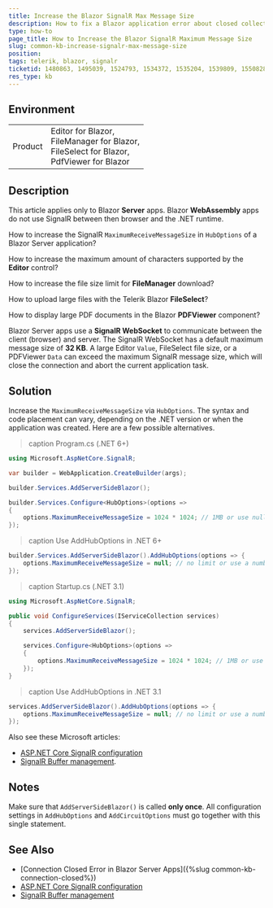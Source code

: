 ```yaml
---
title: Increase the Blazor SignalR Max Message Size
description: How to fix a Blazor application error about closed collection, which occurs when pasting large images into the Editor, or uploading large files in the FileSelect.
type: how-to
page_title: How to Increase the Blazor SignalR Maximum Message Size
slug: common-kb-increase-signalr-max-message-size
position: 
tags: telerik, blazor, signalr
ticketid: 1480863, 1495039, 1524793, 1534372, 1535204, 1539809, 1550828, 1551288, 1551857, 1552427, 1555847, 1556196, 1557177, 1559614, 1568863, 1571806, 1571934, 1577980, 1579764, 1587204
res_type: kb
---
```


## Environment

<table>
    <tbody>
        <tr>
            <td>Product</td>
            <td>
                Editor for Blazor, <br />
                FileManager for Blazor, <br />
                FileSelect for Blazor, <br />
                PdfViewer for Blazor
            </td>
        </tr>
    </tbody>
</table>

## Description

This article applies only to Blazor **Server** apps. Blazor **WebAssembly** apps do not use SignalR between then browser and the .NET runtime.

How to increase the SignalR `MaximumReceiveMessageSize` in `HubOptions` of a Blazor Server application?

How to increase the maximum amount of characters supported by the **Editor** control?

How to increase the file size limit for **FileManager** download?

How to upload large files with the Telerik Blazor **FileSelect**?

How to display large PDF documents in the Blazor **PDFViewer** component?

Blazor Server apps use a **SignalR WebSocket** to communicate between the client (browser) and server. The SignalR WebSocket has a default maximum message size of **32 KB**. A large Editor `Value`, FileSelect file size, or a PDFViewer `Data` can exceed the maximum SignalR message size, which will close the connection and abort the current application task.

## Solution

Increase the `MaximumReceiveMessageSize` via `HubOptions`. The syntax and code placement can vary, depending on the .NET version or when the application was created. Here are a few possible alternatives.

>caption Program.cs (.NET 6+)

<div class="skip-repl"></div>

````CS
using Microsoft.AspNetCore.SignalR;

var builder = WebApplication.CreateBuilder(args);

builder.Services.AddServerSideBlazor();

builder.Services.Configure<HubOptions>(options =>
{
    options.MaximumReceiveMessageSize = 1024 * 1024; // 1MB or use null
});
````

>caption Use AddHubOptions in .NET 6+

<div class="skip-repl"></div>

````CS
builder.Services.AddServerSideBlazor().AddHubOptions(options => {
    options.MaximumReceiveMessageSize = null; // no limit or use a number
});
````

>caption Startup.cs (.NET 3.1)

<div class="skip-repl"></div>

````CS
using Microsoft.AspNetCore.SignalR;

public void ConfigureServices(IServiceCollection services)
{
    services.AddServerSideBlazor();

    services.Configure<HubOptions>(options =>
    {
        options.MaximumReceiveMessageSize = 1024 * 1024; // 1MB or use null
    });
}
````

>caption Use AddHubOptions in .NET 3.1

<div class="skip-repl"></div>

````CS
services.AddServerSideBlazor().AddHubOptions(options => {
    options.MaximumReceiveMessageSize = null; // no limit or use a number
});
````

Also see these Microsoft articles:

* [ASP.NET Core SignalR configuration](https://learn.microsoft.com/en-us/aspnet/core/signalr/configuration)
* [SignalR Buffer management](https://learn.microsoft.com/en-us/aspnet/core/signalr/security?view=aspnetcore-7.0#buffer-management).

## Notes

Make sure that `AddServerSideBlazor()` is called **only once**. All configuration settings in `AddHubOptions` and `AddCircuitOptions` must go together with this single statement.

## See Also

* [Connection Closed Error in Blazor Server Apps]({%slug common-kb-connection-closed%})
* [ASP.NET Core SignalR configuration](https://learn.microsoft.com/en-us/aspnet/core/signalr/configuration)
* [SignalR Buffer management](https://learn.microsoft.com/en-us/aspnet/core/signalr/security?view=aspnetcore-7.0#buffer-management)

